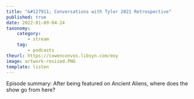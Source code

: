 ```yaml
---
title: "&#127911; Conversations with Tyler 2021 Retrospective"
published: true
date: 2022-01-09-04-24
taxonomy:
    category:
        - stream
    tag:
        - podcasts
theurl: https://cowenconvos.libsyn.com/eoy
image: artwork-resized.PNG
template: listen
---
```


Episode summary: After being featured on Ancient Aliens, where does the show go from here?
